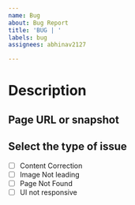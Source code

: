 ```yaml
---
name: Bug
about: Bug Report
title: 'BUG | '
labels: bug
assignees: abhinav2127

---
```


# Description
<!-- Please describe the issue here -->


## Page URL or snapshot
<!-- Please copy and past the page URL or page snapshot -->


## Select the type of issue
- [ ] Content Correction
- [ ] Image Not leading
- [ ] Page Not Found
- [ ] UI not responsive
